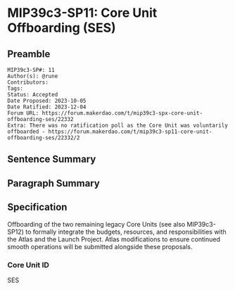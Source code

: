 # MIP39c3-SP11: Core Unit Offboarding (SES)

## Preamble

```
MIP39c3-SP#: 11
Author(s): @rune
Contributors:
Tags: 
Status: Accepted
Date Proposed: 2023-10-05
Date Ratified: 2023-12-04
Forum URL: https://forum.makerdao.com/t/mip39c3-spx-core-unit-offboarding-ses/22332
Extra: There was no ratification poll as the Core Unit was voluntarily offboarded - https://forum.makerdao.com/t/mip39c3-sp11-core-unit-offboarding-ses/22332/2
```

## Sentence Summary

## Paragraph Summary

## Specification

Offboarding of the two remaining legacy Core Units (see also MIP39c3-SP12) to formally integrate the budgets, resources, and responsibilities with the Atlas and the Launch Project. Atlas modifications to ensure continued smooth operations will be submitted alongside these proposals.

### Core Unit ID

SES
